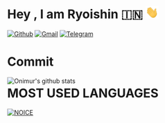 # Hey , I am Ryoishin  🇮🇳 <img src="https://raw.githubusercontent.com/ABSphreak/ABSphreak/master/gifs/Hi.gif" width="30px">



[![Github](https://img.shields.io/badge/-Github-000?style=flat&logo=Github&logoColor=white)](https://github.com/Ryoishin)
[![Gmail](https://img.shields.io/badge/-Gmail-c14438?style=flat&logo=Gmail&logoColor=white)](Ryoishin:ryoishincoder@gmail.com)
[![Telegram](https://img.shields.io/badge/-Telegram-0000FF?style=flat&logo=Telegram&logoColor=white)](https://t.me/Ryoishin)


# Commit 


<p>
  <a href="https://github.com/Ryoishin/handle-path-oz">
    <img width="55%" align="left" alt="Onimur's github stats" src="https://github-readme-stats.vercel.app/api?username=Ryoishin&show_icons=true&hide_border=true" />
  </a>
</p>

# MOST USED LANGUAGES
[![NOICE](https://github-readme-stats.vercel.app/api/top-langs/?username=Ryoishin&layout=compact&theme=midnight-purple&hide=Css)](https://github.com/Ryoishin)
